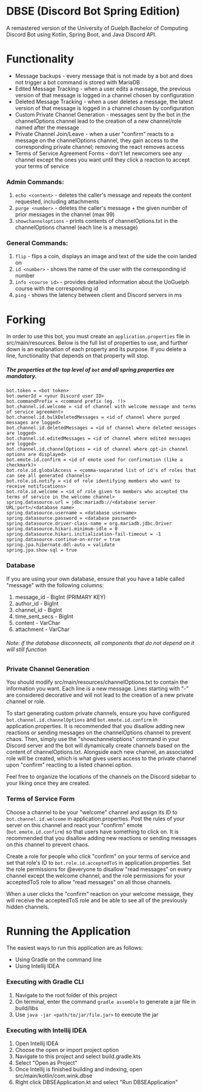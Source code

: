# DBSE (Discord Bot Spring Edition)
A remastered version of the University of Guelph Bachelor of Computing Discord Bot using Kotlin, Spring Boot, and Java
Discord API.

# Functionality
* Message backups - every message that is not made by a bot and does not trigger a bot command is stored with MariaDB
* Edited Message Tracking - when a user edits a message, the previous version of that message is logged in a channel
chosen by configuration
* Deleted Message Tracking - when a user deletes a message, the latest version of that message is logged in a channel
chosen by configuration
* Custom Private Channel Generation - messages sent by the bot in the channelOptions channel lead to the creation of a
new channel/role named after the message
* Private Channel Join/Leave - when a user "confirm" reacts to a message on the channelOptions channel, they gain access
to the corresponding private channel; removing the react removes access
* Terms of Service Agreement Forms - don't let newcomers see any channel except the ones you want until they click a
reaction to accept your terms of service

### Admin Commands:
  1. `echo <content>` - deletes the caller's message and repeats the content requested, including attachments
  2. `purge <number>` - deletes the caller's message + the given number of prior messages in the channel (max 99)
  3. `showchanneloptions` - prints contents of channelOptions.txt in the channelOptions channel (each line is a message)
  
### General Commands:
  1. `flip` - flips a coin, displays an image and text of the side the coin landed on
  2. `id <number>` - shows the name of the user with the corresponding id number
  3. `info <course id>` - provides detailed information about the UoGuelph course with the corresponding id
  4. `ping` - shows the latency between client and Discord servers in ms

# Forking
In order to use this bot, you must create an `application.properties` file in src/main/resources.
Below is the full list of properties to use, and further down is an explanation of each property and its purpose.
If you delete a line, functionality that depends on that property will stop.

##### The properties at the top level of `bot` and all spring properties are mandatory.

```
bot.token = <bot token>
bot.ownerId = <your Discord user ID>
bot.commandPrefix = <command prefix (eg. !)>
bot.channel.id.welcome = <id of channel with welcome message and terms of service agreement>
bot.channel.id.bulkDeletedMessages = <id of channel where purged messages are logged>
bot.channel.id.deletedMessages = <id of channel where deleted messages are logged>
bot.channel.id.editedMessages = <id of channel where edited messages are logged>
bot.channel.id.channelOptions = <id of channel where opt-in channel options are displayed>
bot.emote.id.confirm = <id of emote used for confirmation (like a checkmark)>
bot.role.id.globalAccess = <comma-separated list of id's of roles that can see all generated channels>
bot.role.id.notify = <id of role identifying members who want to receive notifications>
bot.role.id.welcome = <id of role given to members who accepted the terms of service in the welcome channel>
spring.datasource.url = jdbc:mariadb://<database server URL:port>/<database name>
spring.datasource.username = <database username>
spring.datasource.password = <database password>
spring.datasource.driver-class-name = org.mariadb.jdbc.Driver
spring.datasource.hikari.minimum-idle = 0
spring.datasource.hikari.initialization-fail-timeout = -1
spring.datasource.continue-on-error = true
spring.jpa.hibernate.ddl-auto = validate
spring.jpa.show-sql = true
```

### Database
If you are using your own database, ensure that you have a table called "message" with the following columns:
1. message_id - BigInt (PRIMARY KEY)
2. author_id - BigInt
3. channel_id - BigInt
4. time_sent_secs - BigInt
5. content - VarChar
6. attachment - VarChar

###### Note: if the database disconnects, all components that do not depend on it will still function

### Private Channel Generation
You should modify src/main/resources/channelOptions.txt to contain the information you want. Each line is a new message.
Lines starting with "-" are considered decorative and will not lead to the creation of a new private channel or role.

To start generating custom private channels, ensure you have configured `bot.channel.id.channelOptions` and
`bot.emote.id.confirm` in application.properties. It is recommended that you disallow adding new reactions or sending
messages on the channelOptions channel to prevent chaos. Then, simply use the "showchanneloptions" command in your
Discord server and the bot will dynamically create channels based on the content of channelOptions.txt. Alongside each
new channel, an associated role will be created, which is what gives users access to the private channel upon "confirm"
reacting to a listed channel option.

Feel free to organize the locations of the channels on the Discord sidebar to your liking once they are created.

### Terms of Service Form
Choose a channel to be your "welcome" channel and assign its ID to `bot.channel.id.welcome` in
application.properties. Post the rules of your server on this channel and react your "confirm" emote 
(`bot.emote.id.confirm`) so that users have something to click on. It is recommended that you disallow adding
new reactions or sending messages on this channel to prevent chaos.

Create a role for people who click "confirm" on your terms of service and set that role's ID to
`bot.role.id.acceptedToS` in application.properties. Set the role permissions for @everyone to disallow "read messages"
on every channel except the welcome channel, and the role permissions for your acceptedToS role to allow "read
messages" on all those channels.

When a user clicks the "confirm" reaction on your welcome message, they will receive the acceptedToS role and be able
to see all of the previously hidden channels.

# Running the Application
The easiest ways to run this application are as follows:
* Using Gradle on the command line
* Using Intellij IDEA

### Executing with Gradle CLI
1. Navigate to the root folder of this project
2. On terminal, enter the command `gradle assemble` to generate a jar file in build/libs
3. Use `java -jar <path/to/jar/file.jar>` to execute the jar

### Executing with Intellij IDEA
1. Open Intellij IDEA
2. Choose the open or import project option
3. Navigate to this project and select build.gradle.kts
4. Select "Open as Project"
5. Once Intellij is finished building and indexing, open src/main/kotlin/com.wink.dbse
6. Right click DBSEApplication.kt and select "Run DBSEApplication"
